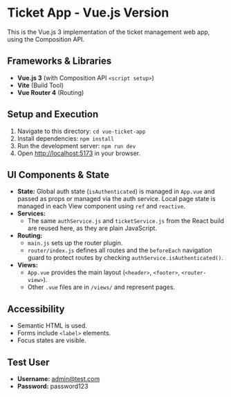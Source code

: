 # Ticket App - Vue.js Version

This is the Vue.js 3 implementation of the ticket management web app, using the Composition API.

## Frameworks & Libraries
* **Vue.js 3** (with Composition API `<script setup>`)
* **Vite** (Build Tool)
* **Vue Router 4** (Routing)

## Setup and Execution
1.  Navigate to this directory: `cd vue-ticket-app`
2.  Install dependencies: `npm install`
3.  Run the development server: `npm run dev`
4.  Open [http://localhost:5173](http://localhost:5173) in your browser.

## UI Components & State
* **State:** Global auth state (`isAuthenticated`) is managed in `App.vue` and passed as props or managed via the auth service. Local page state is managed in each View component using `ref` and `reactive`.
* **Services:**
    * The same `authService.js` and `ticketService.js` from the React build are reused here, as they are plain JavaScript.
* **Routing:**
    * `main.js` sets up the router plugin.
    * `router/index.js` defines all routes and the `beforeEach` navigation guard to protect routes by checking `authService.isAuthenticated()`.
* **Views:**
    * `App.vue` provides the main layout (`<header>`, `<footer>`, `<router-view>`).
    * Other `.vue` files are in `/views/` and represent pages.

## Accessibility
* Semantic HTML is used.
* Forms include `<label>` elements.
* Focus states are visible.

## Test User
* **Username:** admin@test.com
* **Password:** password123